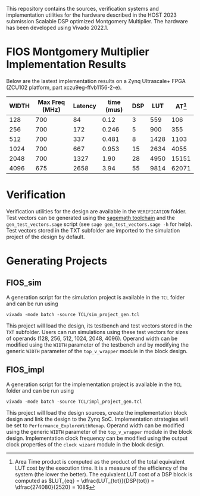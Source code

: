This repository contains the sources, verification systems and implementation utilities for the hardware described in the HOST 2023 submission Scalable DSP optimized Montgomery Multiplier. The hardware has been developed using Vivado 2022.1.

# FIOS Montgomery Multiplier Implementation Results

Below are the lastest implementation results on a Zynq Ultrascale+ FPGA (ZCU102 platform, part xczu9eg-ffvb1156-2-e).

| WIDTH | Max Freq (MHz) | Latency | time (mus) | DSP | LUT | AT[^1] |
|-------|----------------|---------|------------|-----|-----|---- |
|128    |700             |84       |0.12        |3    |559  |106  |
|256    |700             |172      |0.246       |5    |900  |355  |
|512    |700             |337      |0.481       |8    |1428 |1103 |
|1024   |700             |667      |0.953       |15   |2634 |4055 |
|2048   |700             |1327     |1.90        |28   |4950 |15151|
|4096   |675             |2658     |3.94        |55   |9814 |62071|

[^1]: Area Time product is computed as the product of the total equivalent LUT cost by the execution time.
  It is a measure of the efficiency of the system (the lower the better).
  The equivalent LUT cost of a DSP block is computed as $LUT_{eq} = \dfrac{LUT_{tot}}{DSP{tot}} = \dfrac{274080}{2520} = 108$

# Verification

Verification utilities for the design are available in the `VERIFICATION` folder.
Test vectors can be generated using the [sagemath toolchain](https://www.sagemath.org/) and the `gen_test_vectors.sage` script (see `sage gen_test_vectors.sage -h` for help).
Test vectors stored in the TXT subfolder are imported to the simulation project of the design by default.

# Generating Projects

## FIOS_sim

A generation script for the simulation project is available in the `TCL` folder and can be run using

```
vivado -mode batch -source TCL/sim_project_gen.tcl
```

This project will load the design, its testbench and test vectors stored in the `TXT` subfolder. 
Users can run simulations using these test vectors for sizes of operands (128, 256, 512, 1024, 2048, 4096).
Operand width can be modified using the `WIDTH` parameter of the testbench and by modifying the generic `WIDTH` parameter of the
`top_v_wrapper` module in the block design.

## FIOS_impl

A generation script for the implementation project is available in the `TCL` folder and can be run using

```
vivado -mode batch -source TCL/impl_project_gen.tcl
```

This project will load the design sources, create the implementation block design and link the design to the Zynq SoC.
Implementation strategies will be set to `Performance_ExploreWithRemap`.
Operand width can be modified using the generic `WIDTH` parameter of the
`top_v_wrapper` module in the block design. Implementation clock frequency can be modified using the output clock properties of
the `clock wizard` module in the block design.


